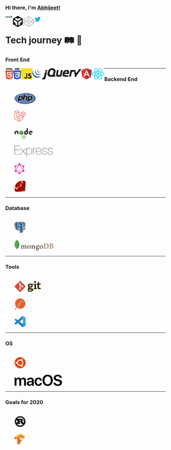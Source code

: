 ### Hi there, I'm [Abhijeet!](https://dev.to/devabhijeet)

<div align="left">
	<p>
		<a href="https://www.linkedin.com/in/dev-abhijeet-yadav/">
		  <img align="left" alt="Abhijeet Yadav | LinkedIn" width="21px" src="https://raw.githubusercontent.com/devAbhijeet/devAbhijeet/master/assets/linkedin.svg" />
		</a>
	</p>
	<p>
		<a href="https://codesandbox.io/u/devAbhijeet">
			<img align="left" alt="Abhijeet Yadav | CodeSandbox" width="35px" src="https://raw.githubusercontent.com/devAbhijeet/devAbhijeet/master/assets/codesandbox.svg" />
		</a>
	</p>
	<p>
		<a href="https://codepen.io/dev_abhijeet">
			<img align="left" alt="Abhijeet Yadav | codepen" width="35px" src="https://raw.githubusercontent.com/devAbhijeet/devAbhijeet/master/assets/codepen.svg" />
		</a>
	</p>
	<p>
		<a href="https://twitter.com/dev_abhijeet">
		  <img align="left" alt="Abhijeet Yadav | Twitter" width="21px" src="https://raw.githubusercontent.com/devAbhijeet/devAbhijeet/master/assets/twitter.svg" />
		</a>
	</p>
</div>

<br>

# Tech journey 🛤 🚂

### Front End
<div align="left">
	<p>
		<a href="https://raw.githubusercontent.com/devAbhijeet/devAbhijeet/master/assets/html-5.svg">
		  <img align="left" height="35" src="https://raw.githubusercontent.com/devAbhijeet/devAbhijeet/master/assets/html-5.svg">
		</a>
	</p>
	<p>
		<a href="https://raw.githubusercontent.com/devAbhijeet/devAbhijeet/master/assets/css-3.svg">
			<img align="left" height="35" src="https://raw.githubusercontent.com/devAbhijeet/devAbhijeet/master/assets/css-3.svg">
		</a>
	</p>
	<p>
		<a href="https://raw.githubusercontent.com/devAbhijeet/devAbhijeet/master/assets/javascript.svg">
			<img align="left" height="35" src="https://raw.githubusercontent.com/devAbhijeet/devAbhijeet/master/assets/javascript.svg">
		</a>
	</p>
	<p>
		<a href="https://raw.githubusercontent.com/devAbhijeet/devAbhijeet/master/assets/jquery.svg">
		  <img align="left" height="35" src="https://raw.githubusercontent.com/devAbhijeet/devAbhijeet/master/assets/jquery.svg">
		</a>
	</p>
	<p>
		<a href="https://raw.githubusercontent.com/devAbhijeet/devAbhijeet/master/assets/angular.svg">
		  <img align="left" height="35" src="https://raw.githubusercontent.com/devAbhijeet/devAbhijeet/master/assets/angular.svg">
		</a>
	</p>
	<p>
		<a href="https://raw.githubusercontent.com/devAbhijeet/devAbhijeet/master/assets/react.svg">
		  <img align="left" height="35" src="https://raw.githubusercontent.com/devAbhijeet/devAbhijeet/master/assets/react.svg">
		</a>
	</p>
</div>
<!-- <code>
	<img height="35" src="https://raw.githubusercontent.com/devAbhijeet/devAbhijeet/master/assets/html-5.svg">
</code>
<code>
	<img height="35" src="https://raw.githubusercontent.com/devAbhijeet/devAbhijeet/master/assets/css-3.svg">
</code>
<code>
	<img height="35" src="https://raw.githubusercontent.com/devAbhijeet/devAbhijeet/master/assets/javascript.svg">
</code>
<code>
	<img height="35" src="https://raw.githubusercontent.com/devAbhijeet/devAbhijeet/master/assets/jquery.svg">
</code>
<code>
	<img height="35" src="https://raw.githubusercontent.com/devAbhijeet/devAbhijeet/master/assets/angular.svg">
</code>
<code>
	<img height="35" src="https://raw.githubusercontent.com/devAbhijeet/devAbhijeet/master/assets/react.svg">
</code> -->
<hr>

### Backend End
<code>
	<img height="35" src="https://raw.githubusercontent.com/devAbhijeet/devAbhijeet/master/assets/php.svg">
</code>
<code>
	<img height="35" src="https://raw.githubusercontent.com/devAbhijeet/devAbhijeet/master/assets/laravel.svg">
</code>
<code>
	<img height="35" src="https://raw.githubusercontent.com/devAbhijeet/devAbhijeet/master/assets/nodejs.svg">
</code>
<code>
	<img height="35" src="https://raw.githubusercontent.com/devAbhijeet/devAbhijeet/master/assets/express.svg">
</code>
<code>
	<img height="35" src="https://raw.githubusercontent.com/devAbhijeet/devAbhijeet/master/assets/graphql.svg">
</code>
<code>
	<img height="35" src="https://raw.githubusercontent.com/devAbhijeet/devAbhijeet/master/assets/ruby.svg">
</code>
<hr>

### Database
<code>
	<img height="35" src="https://raw.githubusercontent.com/devAbhijeet/devAbhijeet/master/assets/postgresql.svg">
</code>
<code>
	<img height="35" src="https://raw.githubusercontent.com/devAbhijeet/devAbhijeet/master/assets/mongodb.svg">
</code>
<hr>

### Tools
<code>
	<img height="35" src="https://raw.githubusercontent.com/devAbhijeet/devAbhijeet/master/assets/git.svg">
</code>
<code>
	<img height="35" src="https://raw.githubusercontent.com/devAbhijeet/devAbhijeet/master/assets/postman.svg">
</code>
<code>
	<img height="35" src="https://raw.githubusercontent.com/devAbhijeet/devAbhijeet/master/assets/vs-code.svg">
</code>
<hr>

### OS
<code>
	<img height="35" src="https://raw.githubusercontent.com/devAbhijeet/devAbhijeet/master/assets/ubuntu.svg">
</code>
<code>
	<img height="35" src="https://raw.githubusercontent.com/devAbhijeet/devAbhijeet/master/assets/macOS.svg">
</code>
<hr>

### Goals for 2020
<code>
	<img height="35" src="https://raw.githubusercontent.com/devAbhijeet/devAbhijeet/master/assets/rust.svg">
</code>
<code>
	<img height="35" src="https://raw.githubusercontent.com/devAbhijeet/devAbhijeet/master/assets/tensorflow.svg">
</code>


